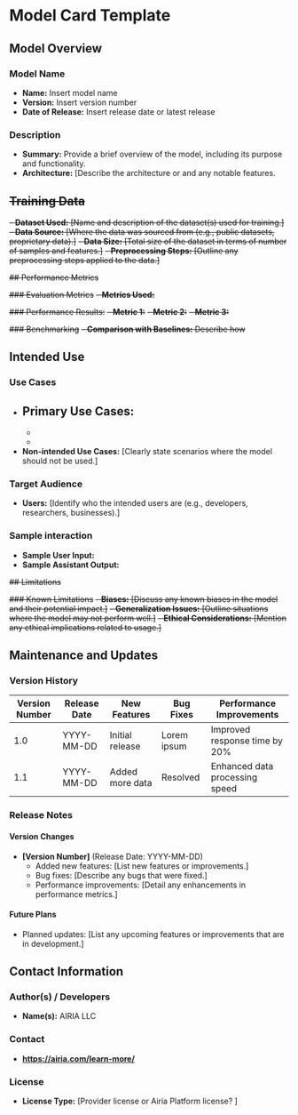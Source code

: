 # Model Card Template

## Model Overview

### Model Name
- **Name:** Insert model name
- **Version:** Insert version number
- **Date of Release:** Insert release date or latest release

### Description
- **Summary:** Provide a brief overview of the model, including its purpose and functionality.
- **Architecture:** [Describe the architecture or and any notable features.

## ~~Training Data~~

~~- **Dataset Used:** [Name and description of the dataset(s) used for training.]~~
~~- **Data Source:** [Where the data was sourced from (e.g., public datasets, proprietary data).]~~
~~- **Data Size:** [Total size of the dataset in terms of number of samples and features.]~~
~~- **Preprocessing Steps:** [Outline any preprocessing steps applied to the data.]~~

~~## Performance Metrics~~

~~### Evaluation Metrics~~
~~- **Metrics Used:**~~
  
~~### Performance Results:~~
~~- **Metric 1:**~~
~~- **Metric 2:**~~ 
~~- **Metric 3:**~~ 

~~### Benchmarking~~
~~- **Comparison with Baselines:** Describe how~~

## Intended Use

### Use Cases
- **Primary Use Cases:**
  -
  -
  -
- **Non-intended Use Cases:** [Clearly state scenarios where the model should not be used.]

### Target Audience
- **Users:** [Identify who the intended users are (e.g., developers, researchers, businesses).]

### Sample interaction
- **Sample User Input:**
- **Sample Assistant Output:**


~~## Limitations~~

~~### Known Limitations~~
~~- **Biases:** [Discuss any known biases in the model and their potential impact.]~~
~~- **Generalization Issues:** [Outline situations where the model may not perform well.]~~
~~- **Ethical Considerations:** [Mention any ethical implications related to usage.]~~





## Maintenance and Updates

### Version History
| Version Number | Release Date | New Features                  | Bug Fixes                   | Performance Improvements     |
|----------------|--------------|-------------------------------|-----------------------------|------------------------------|
| 1.0            | YYYY-MM-DD   | Initial release               | Lorem ipsum   | Improved response time by 20% |
| 1.1            | YYYY-MM-DD   | Added more data     | Resolved        | Enhanced data processing speed |


### Release Notes
#### Version Changes
- **[Version Number]** (Release Date: YYYY-MM-DD)
  - Added new features: [List new features or improvements.]
  - Bug fixes: [Describe any bugs that were fixed.]
  - Performance improvements: [Detail any enhancements in performance metrics.]

#### Future Plans
- Planned updates: [List any upcoming features or improvements that are in development.]

## Contact Information

### Author(s) / Developers
- **Name(s):** AIRIA LLC

### Contact
- **https://airia.com/learn-more/** 

### License
- **License Type:** [Provider license or Airia Platform license? ]
